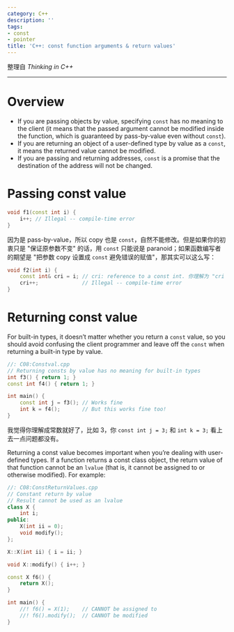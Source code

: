 ```yaml
---
category: C++
description: ''
tags:
- const
- pointer
title: 'C++: const function arguments & return values'
---
```


整理自 _Thinking in C++_

-----

# Overview

* If you are passing objects by value, specifying `const` has no meaning to the client (it means that the passed argument cannot be modified inside the function, which is guaranteed by pass-by-value even without `const`).
* If you are returning an object of a user-defined type by value as a `const`, it means the returned value cannot be modified.
* If you are passing and returning addresses, `const` is a promise that the destination of the address will not be changed.

# Passing const value

```cpp
void f1(const int i) {
	i++; // Illegal -- compile-time error
}
```

因为是 pass-by-value，所以 copy 也是 `const`，自然不能修改。但是如果你的初衷只是 "保证原参数不变" 的话，用 `const` 只能说是 paranoid；如果函数编写者的期望是 "把参数 copy 设置成 `const` 避免错误的赋值"，那其实可以这么写：

```cpp
void f2(int i) {
	const int& cri = i; // cri: reference to a const int. 你理解为 "cri 本身就是个 const int" 似乎更简单一些
	cri++; 				// Illegal -- compile-time error
}
```

# Returning const value

For built-in types, it doesn’t matter whether you return a `const` value, so you should avoid confusing the client programmer and leave off the `const` when returning a built-in type by value.

```cpp
//: C08:Constval.cpp
// Returning consts by value has no meaning for built-in types
int f3() { return 1; }
const int f4() { return 1; }

int main() {
	const int j = f3(); // Works fine
	int k = f4(); 		// But this works fine too!
} 
```

我觉得你理解成常数就好了，比如 3，你 `const int j = 3;` 和 `int k = 3;` 看上去一点问题都没有。

Returning a const value becomes important when you’re dealing with user-defined types. If a function returns a const class object, the return value of that function cannot be an $\texttt{lvalue}$ (that is, it cannot be assigned to or otherwise modified). For example:

```cpp
//: C08:ConstReturnValues.cpp
// Constant return by value
// Result cannot be used as an lvalue
class X {
	int i;
public:
	X(int ii = 0);
	void modify();
};

X::X(int ii) { i = ii; }

void X::modify() { i++; }

const X f6() {
	return X();
}

int main() {
	//! f6() = X(1);	// CANNOT be assigned to
	//! f6().modify();	// CANNOT be modified
}
```